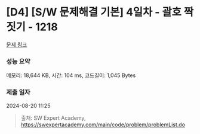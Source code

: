 # [D4] [S/W 문제해결 기본] 4일차 - 괄호 짝짓기 - 1218 

[문제 링크](https://swexpertacademy.com/main/code/problem/problemDetail.do?contestProbId=AV14eWb6AAkCFAYD) 

### 성능 요약

메모리: 18,644 KB, 시간: 104 ms, 코드길이: 1,045 Bytes

### 제출 일자

2024-08-20 11:25



> 출처: SW Expert Academy, https://swexpertacademy.com/main/code/problem/problemList.do